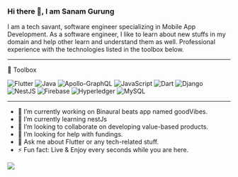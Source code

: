 ### Hi there 👋, I am Sanam Gurung 

I am a tech savant, software engineer specializing in Mobile App Development.
 As a software engineer, I like to learn about new stuffs in my domain and help other learn and understand them as well. Professional experience with the technologies listed in the toolbox below.

---

🧰 Toolbox

![Flutter](https://img.shields.io/badge/Flutter-%2302569B.svg?style=for-the-badge&logo=Flutter&logoColor=white)
![Java](https://img.shields.io/badge/java-%23ED8B00.svg?style=for-the-badge&logo=java&logoColor=white)
![Apollo-GraphQL](https://img.shields.io/badge/-ApolloGraphQL-311C87?style=for-the-badge&logo=apollo-graphql)
![JavaScript](https://img.shields.io/badge/javascript-%23323330.svg?style=for-the-badge&logo=javascript&logoColor=%23F7DF1E)
![Dart](https://img.shields.io/badge/dart-%230175C2.svg?style=for-the-badge&logo=dart&logoColor=white)
![Django](https://img.shields.io/badge/django-%23092E20.svg?style=for-the-badge&logo=django&logoColor=white)
![NestJS](https://img.shields.io/badge/nestjs-%23E0234E.svg?style=for-the-badge&logo=nestjs&logoColor=white)
  ![Firebase](https://img.shields.io/badge/Firebase-039BE5?style=for-the-badge&logo=Firebase&logoColor=white)
  ![Hyperledger](https://img.shields.io/badge/hyperledger-2F3134?style=for-the-badge&logo=hyperledger&logoColor=white)
  ![MySQL](https://img.shields.io/badge/mysql-%2300f.svg?style=for-the-badge&logo=mysql&logoColor=white) 


---


- 🔭 I’m currently working on Binaural beats app named goodVibes.
- 🌱 I’m currently learning nestJs
- 👯 I’m looking to collaborate on developing value-based products.
- 🤔 I’m looking for help with fundings.
- 💬 Ask me about Flutter or any tech-related stuff.
- ⚡ Fun fact: Live & Enjoy every seconds while you are here.

<img src="https://github-readme-stats.vercel.app/api?username=Sanam-Bdr-Gurung&&show_icons=true&title_color=ffffff&icon_color=bb2acf&text_color=daf7dc&bg_color=151515">
